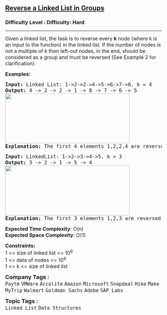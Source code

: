 <h2><a href="https://www.geeksforgeeks.org/problems/reverse-a-linked-list-in-groups-of-given-size/1?itm_source=geeksforgeeks">Reverse a Linked List in Groups</a></h2><h3>Difficulty Level : Difficulty: Hard</h3><hr><div class="problems_problem_content__Xm_eO"><p><span style="font-size: 12pt;">Given a linked list, the task is to reverse every <strong>k</strong> node (where k is an input to the function) in the linked list. If the number of nodes is not a multiple of <em>k</em>&nbsp;then left-out nodes, in the end, should be considered as a group and must be&nbsp;reversed (See Example 2 for clarification).</span></p>
<p><span style="font-size: 12pt;"><strong>Examples:</strong></span></p>
<pre><span style="font-size: 12pt;"><strong>Input: </strong>Linked List: 1-&gt;2-&gt;2-&gt;4-&gt;5-&gt;6-&gt;7-&gt;8, k = 4
<strong>Output: </strong>4 -&gt; 2 -&gt; 2 -&gt; 1 -&gt; 8 -&gt; 7 -&gt; 6 -&gt; 5 <br><img src="https://media.geeksforgeeks.org/img-practice/prod/addEditProblem/700013/Web/Other/blobid0_1723298986.png" width="400" height="160"><br><strong>Explanation:</strong> The first 4 elements 1,2,2,4 are reversed first and then the next 4 elements 5,6,7,8. Hence, the resultant linked list is 4-&gt;2-&gt;2-&gt;1-&gt;8-&gt;7-&gt;6-&gt;5.
</span></pre>
<pre><span style="font-size: 12pt;"><strong>Input: </strong>LinkedList: 1-&gt;2-&gt;3-&gt;4-&gt;5, k = 3
<strong>Output: </strong>3 -&gt; 2 -&gt; 1 -&gt; 5 -&gt; 4<br><img src="https://media.geeksforgeeks.org/img-practice/prod/addEditProblem/700013/Web/Other/blobid1_1723298995.png" width="400" height="160"><br><strong>Explanation: </strong>The first 3 elements 1,2,3 are reversed first and then element 4,5 are reversed. Hence, the resultant linked list is 3-&gt;2-&gt;1-&gt;5-&gt;4.
</span></pre>
<p><span style="font-size: 12pt;"><strong>Expected Time Complexity</strong>: O(n)<br><strong>Expected Space&nbsp;</strong></span><strong style="font-family: -apple-system, BlinkMacSystemFont, 'Segoe UI', Roboto, Oxygen, Ubuntu, Cantarell, 'Open Sans', 'Helvetica Neue', sans-serif; font-size: 16px;">Complexity</strong><span style="font-size: 12pt; font-family: -apple-system, BlinkMacSystemFont, 'Segoe UI', Roboto, Oxygen, Ubuntu, Cantarell, 'Open Sans', 'Helvetica Neue', sans-serif;">: O(1)</span></p>
<div><span style="font-size: 12pt;"><strong>Constraints:</strong></span></div>
<div><span style="font-size: 12pt;">1 &lt;= size of linked list &lt;= 10<sup>6</sup></span></div>
<div><span style="font-size: 16px;">1 &lt;= data of nodes &lt;= 10<sup>6</sup></span><br><span style="font-size: 12pt;">1 &lt;= k &lt;=&nbsp;<span style="font-family: -apple-system, BlinkMacSystemFont, 'Segoe UI', Roboto, Oxygen, Ubuntu, Cantarell, 'Open Sans', 'Helvetica Neue', sans-serif;">size of linked list</span><span style="font-family: -apple-system, BlinkMacSystemFont, 'Segoe UI', Roboto, Oxygen, Ubuntu, Cantarell, 'Open Sans', 'Helvetica Neue', sans-serif;">&nbsp;</span></span></div></div><p><span style=font-size:18px><strong>Company Tags : </strong><br><code>Paytm</code>&nbsp;<code>VMWare</code>&nbsp;<code>Accolite</code>&nbsp;<code>Amazon</code>&nbsp;<code>Microsoft</code>&nbsp;<code>Snapdeal</code>&nbsp;<code>Hike</code>&nbsp;<code>MakeMyTrip</code>&nbsp;<code>Walmart</code>&nbsp;<code>Goldman Sachs</code>&nbsp;<code>Adobe</code>&nbsp;<code>SAP Labs</code>&nbsp;<br><p><span style=font-size:18px><strong>Topic Tags : </strong><br><code>Linked List</code>&nbsp;<code>Data Structures</code>&nbsp;